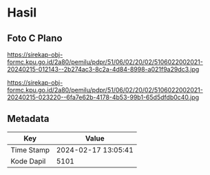 # Hasil

## Foto C Plano

https://sirekap-obj-formc.kpu.go.id/2a80/pemilu/pdpr/51/06/02/20/02/5106022002021-20240215-012143--2b274ac3-8c2a-4d84-8998-a021f9a29dc3.jpg

https://sirekap-obj-formc.kpu.go.id/2a80/pemilu/pdpr/51/06/02/20/02/5106022002021-20240215-023220--6fa7e62b-4178-4b53-99b1-65d5dfdb0c40.jpg


## Metadata

| Key        | Value               |
| ---------- | ------------------- |
| Time Stamp | 2024-02-17 13:05:41 |
| Kode Dapil | 5101                |



